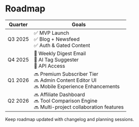 # Roadmap

| Quarter | Goals |
|---------|-------|
| Q3 2025 | ✅ MVP Launch<br>✅ Blog + Newsfeed<br>✅ Auth & Gated Content |
| Q4 2025 | 🔄 Weekly Digest Email<br>🔄 AI Tag Suggester<br>🔄 API Access |
| Q1 2026 | 🔜 Premium Subscriber Tier<br>🔜 Admin Content Editor UI<br>🔜 Mobile Experience Enhancements |
| Q2 2026 | 🔜 Affiliate Dashboard<br>🔜 Tool Comparison Engine<br>🔜 Multi-project collaboration features |

Keep roadmap updated with changelog and planning sessions.

